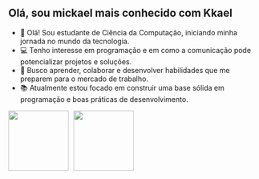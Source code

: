 ## Olá, sou mickael mais conhecido com Kkael

- 👋 Olá! Sou estudante de Ciência da Computação, iniciando minha jornada no mundo da tecnologia.
- 💻 Tenho interesse em programação e em como a comunicação pode potencializar projetos e soluções.
- 🚀 Busco aprender, colaborar e desenvolver habilidades que me preparem para o mercado de trabalho.
- 📚 Atualmente estou focado em construir uma base sólida em programação e boas práticas de desenvolvimento.

<div style="display: flex; gap: 10px; align-items: center;">

  <a href="https://github.com/SrMikka">
    <img height="120" src="https://github-readme-stats.vercel.app/api?username=SrMikka&show_icons=true&theme=dracula&include_all_commits=true&count_private=true"/>
  </a>

  <img height="120" src="https://github-readme-stats.vercel.app/api/top-langs/?username=SrMikka&layout=compact&langs_count=6&theme=dracula"/>

</div>
